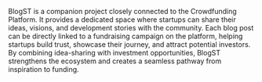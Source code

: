 BlogST is a companion project closely connected to the Crowdfunding Platform. It provides a dedicated space where startups can share their ideas, visions, and development stories with the community. Each blog post can be directly linked to a fundraising campaign on the platform, helping startups build trust, showcase their journey, and attract potential investors. By combining idea-sharing with investment opportunities, BlogST strengthens the ecosystem and creates a seamless pathway from inspiration to funding.